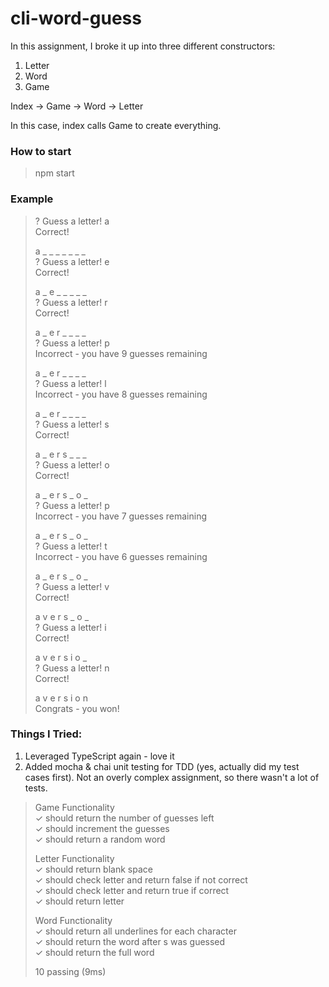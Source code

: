 # cli-word-guess

In this assignment, I broke it up into three different constructors:
1. Letter
2. Word
3. Game

Index -> Game -> Word -> Letter

In this case, index calls Game to create everything.

### How to start
> npm start  

### Example
> ? Guess a letter! a  
>  Correct!  
>   
>  a _ _ _ _ _ _ _  
> ? Guess a letter! e  
>  Correct!  
>   
>  a _ e _ _ _ _ _  
> ? Guess a letter! r  
>  Correct!  
>   
>  a _ e r _ _ _ _  
> ? Guess a letter! p  
>  Incorrect - you have 9 guesses remaining  
>   
>  a _ e r _ _ _ _  
> ? Guess a letter! l  
>  Incorrect - you have 8 guesses remaining  
>   
>  a _ e r _ _ _ _  
> ? Guess a letter! s  
>  Correct!  
>   
>  a _ e r s _ _ _  
> ? Guess a letter! o  
>  Correct!  
>   
>  a _ e r s _ o _  
> ? Guess a letter! p  
>  Incorrect - you have 7 guesses remaining  
>   
>  a _ e r s _ o _  
> ? Guess a letter! t  
>  Incorrect - you have 6 guesses remaining  
>   
>  a _ e r s _ o _  
> ? Guess a letter! v  
>  Correct!  
>   
>  a v e r s _ o _  
> ? Guess a letter! i  
>  Correct!  
>   
>  a v e r s i o _  
> ? Guess a letter! n  
>  Correct!  
>   
>  a v e r s i o n  
> Congrats - you won!  

### Things I Tried:
1. Leveraged TypeScript again - love it
2. Added mocha & chai unit testing for TDD (yes, actually did my test cases first). Not an overly complex assignment, so there wasn't a lot of tests.

>   Game Functionality  
>     ✓ should return the number of guesses left  
>     ✓ should increment the guesses  
>     ✓ should return a random word  
>   
>   Letter Functionality  
>     ✓ should return blank space  
>     ✓ should check letter and return false if not correct  
>     ✓ should check letter and return true if correct  
>     ✓ should return letter  
>   
>   Word Functionality  
>     ✓ should return all underlines for each character  
>     ✓ should return the word after s was guessed  
>     ✓ should return the full word  
>   
>   
>   10 passing (9ms)  

